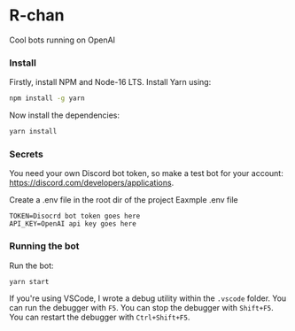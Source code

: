 # R-chan
Cool bots running on OpenAI

### Install
Firstly, install NPM and Node-16 LTS. Install Yarn using:
```bash
npm install -g yarn
```

Now install the dependencies:
```bash
yarn install
```

### Secrets
You need your own Discord bot token, so make a test bot for your account: https://discord.com/developers/applications.

Create a .env file in the root dir of the project
Eaxmple .env file
```
TOKEN=Disocrd bot token goes here
API_KEY=OpenAI api key goes here
```

### Running the bot
Run the bot:
```bash
yarn start
```

If you're using VSCode, I wrote a debug utility within the `.vscode` folder. You can run the debugger with `F5`. You can stop the debugger with `Shift+F5`. You can restart the debugger with `Ctrl+Shift+F5`. 
